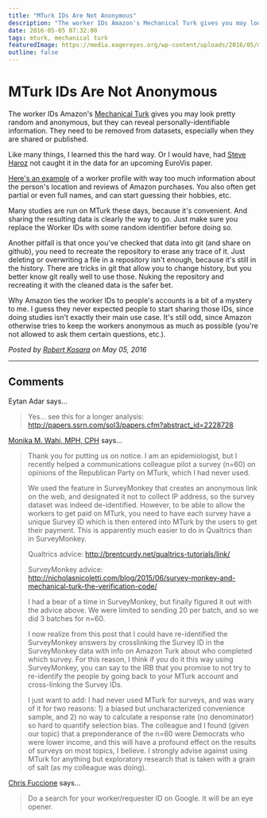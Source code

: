 ```yaml
---
title: "MTurk IDs Are Not Anonymous"
description: "The worker IDs Amazon's Mechanical Turk gives you may look pretty random and anonymous, but they can reveal personally-identifiable information. They need to be removed from datasets, especially when they are shared or published."
date: 2016-05-05 07:32:00
tags: mturk, mechanical turk
featuredImage: https://media.eagereyes.org/wp-content/uploads/2016/05/mturk.png
outline: false
---
```


# MTurk IDs Are Not Anonymous

The worker IDs Amazon's <a href="https://www.mturk.com/">Mechanical Turk</a> gives you may look pretty random and anonymous, but they can reveal personally-identifiable information. They need to be removed from datasets, especially when they are shared or published.

Like many things, I learned this the hard way. Or I would have, had <a href="http://steveharoz.com/">Steve Haroz</a> not caught it in the data for an upcoming EuroVis paper.

<a href="https://www.amazon.com/gp/profile/A21R62CIBPAHCG">Here's an example</a> of a worker profile with way too much information about the person's location and reviews of Amazon purchases. You also often get partial or even full names, and can start guessing their hobbies, etc.

Many studies are run on MTurk these days, because it's convenient. And sharing the resulting data is clearly the way to go. Just make sure you replace the Worker IDs with some random identifier before doing so.

Another pitfall is that once you've checked that data into git (and share on github), you need to recreate the repository to erase any trace of it. Just deleting or overwriting a file in a repository isn't enough, because it's still in the history. There are tricks in git that allow you to change history, but you better know git really well to use those. Nuking the repository and recreating it with the cleaned data is the safer bet.

Why Amazon ties the worker IDs to people's accounts is a bit of a mystery to me. I guess they never expected people to start sharing those IDs, since doing studies isn't exactly their main use case. It's still odd, since Amazon otherwise tries to keep the workers anonymous as much as possible (you're not allowed to ask them certain questions, etc.).


_Posted by <a href="/about">Robert Kosara</a> on May 05, 2016_


<aside class="comments">

---
## Comments

Eytan Adar says…
>	Yes... see this for a longer analysis: http://papers.ssrn.com/sol3/papers.cfm?abstract_id=2228728

<a href="http://www.dethwench.com" rel="nofollow noopener" target="_blank">Monika M. Wahi, MPH, CPH</a> says…
>	Thank you for putting us on notice. I am an epidemiologist, but I recently helped a communications colleague pilot a survey (n=60) on opinions of the Republican Party on MTurk, which I had never used. 
>	
>	We used the feature in SurveyMonkey that creates an anonymous link on the web, and designated it not to collect IP address, so the survey dataset was indeed de-identified. However, to be able to allow the workers to get paid on MTurk, you need to have each survey have a unique Survey ID which is then entered into MTurk by the users to get their payment. This is apparently much easier to do in Qualtrics than in SurveyMonkey.
>	
>	Qualtrics advice: http://brentcurdy.net/qualtrics-tutorials/link/
>	
>	SurveyMonkey advice: http://nicholasnicoletti.com/blog/2015/06/survey-monkey-and-mechanical-turk-the-verification-code/
>	
>	I had a bear of a time in SurveyMonkey, but finally figured it out with the advice above. We were limited to sending 20 per batch, and so we did 3 batches for n=60.
>	
>	I now realize from this post that I could have re-identified the SurveyMonkey answers by crosslinking the Survey ID in the SurveyMonkey data with info on Amazon Turk about who completed which survey. For this reason, I think if you do it this way using SurveyMonkey, you can say to the IRB that you promise to not try to re-identify the people by going back to your MTurk account and cross-linking the Survey IDs.
>	
>	I just want to add: I had never used MTurk for surveys, and was wary of it for two reasons: 1) a biased but uncharacterized convenience sample, and 2) no way to calculate a response rate (no denominator) so hard to quantify selection bias. The colleague and I found (given our topic) that a preponderance of the n=60 were Democrats who were lower income, and this will have a profound effect on the results of surveys on most topics, I believe. I strongly advise against using MTurk for anything but exploratory research that is taken with a grain of salt (as my colleague was doing).

<a href="https://www.facebook.com/app_scoped_user_id/658228555/" rel="nofollow noopener" target="_blank">Chris Fuccione</a> says…
>	Do a search for your worker/requester ID on Google.  It will be an eye opener.

</aside>

